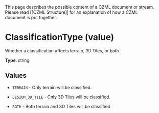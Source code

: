 This page describes the possible content of a CZML document or stream. Please read [[CZML Structure]] for an explanation of how a CZML document is put together.

# ClassificationType (value)

Whether a classification affects terrain, 3D Tiles, or both.

**Type**: string

## Values

* `TERRAIN` - Only terrain will be classified.

* `CESIUM_3D_TILE` - Only 3D Tiles will be classified.

* `BOTH` - Both terrain and 3D Tiles will be classified.

